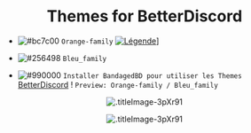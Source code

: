 <h1 align="center">Themes for BetterDiscord</h1>

- ![#bc7c00](https://placehold.it/15/bc7c00/b5e853?text=+) `Orange-family` [![Légende](http://icons.iconarchive.com/icons/zakar/shining-z/24/Winrar-SZ-icon.png)](https://bibitor31.github.io/Bibitor-Themes/Orange-family.theme.css)]
- ![#256498](https://placehold.it/15/256498/b5e853?text=+) `Bleu_family`

- ![#990000](https://placehold.it/15/990000/b5e853?text=+) `Installer BandagedBD pour utiliser les Themes`  [BetterDiscord](https://betterdiscord.net/home/) !
`Preview: Orange-family / Bleu_family`
<p align="center">
  <img alt=".titleImage-3pXr91" src="https://i.imgur.com/OxNaNFO.png">
</p>
<p align="center">
  <img alt=".titleImage-3pXr91" src="https://i.imgur.com/budElif.png">
</p>
